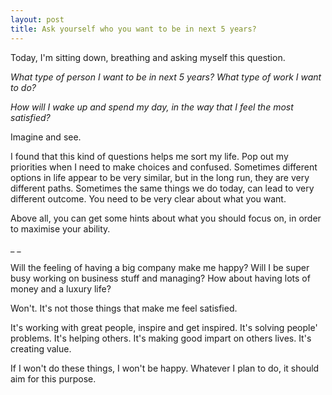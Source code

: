 ```yaml
---
layout: post
title: Ask yourself who you want to be in next 5 years?
---
```

Today, I'm sitting down, breathing and asking myself this question. 

  
_What type of person I want to be in next 5 years? What type of work I want to do?_

_How will I wake up and spend my day, in the way that I feel the most satisfied?_

  
Imagine and see. 

  
I found that this kind of questions helps me sort my life. Pop out my priorities when I need to make choices and confused. Sometimes different options in life appear to be very similar, but in the long run, they are very different paths. Sometimes the same things we do today, can lead to very different outcome. You need to be very clear about what you want.

  
Above all, you can get some hints about what you should focus on, in order to maximise your ability.

  
\_ \_

  
Will the feeling of having a big company make me happy? Will I be super busy working on business stuff and managing? How about having lots of money and a luxury life? 

Won't. It's not those things that make me feel satisfied.

  
It's working with great people, inspire and get inspired. It's solving people' problems. It's helping others. It's making good impart on others lives. It's creating value.

If I won't do these things, I won't be happy. Whatever I plan to do, it should aim for this purpose.